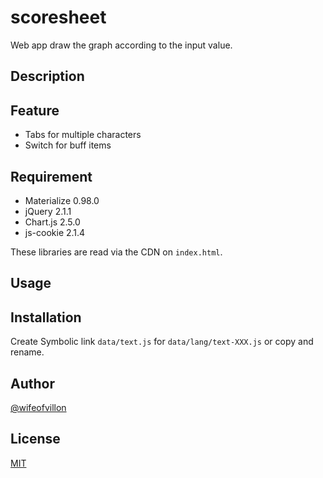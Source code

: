 # scoresheet

Web app draw the graph according to the input value.

## Description

## Feature

- Tabs for multiple characters
- Switch for buff items

## Requirement

- Materialize 0.98.0
- jQuery 2.1.1
- Chart.js 2.5.0
- js-cookie 2.1.4

These libraries are read via the CDN on `index.html`.

## Usage

## Installation

Create Symbolic link `data/text.js` for `data/lang/text-XXX.js` or copy and rename.

## Author

[@wifeofvillon](https://twitter.com/wifeofvillon)

## License

[MIT](http://b4b4r07.mit-license.org)
